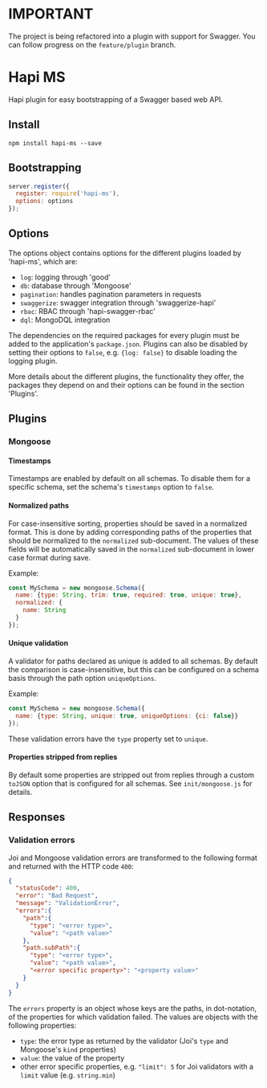 # IMPORTANT

The project is being refactored into a plugin with support for Swagger. You can follow progress on the `feature/plugin`
branch. 

# Hapi MS

Hapi plugin for easy bootstrapping of a Swagger based web API. 

## Install

```shell
npm install hapi-ms --save
```

## Bootstrapping

```js
server.register({
  register: require('hapi-ms'),
  options: options
});
```

## Options

The options object contains options for the different plugins loaded by 'hapi-ms', which are:
 
* `log`: logging through 'good'
* `db`: database through 'Mongoose'
* `pagination`: handles pagination parameters in requests
* `swaggerize`: swagger integration through 'swaggerize-hapi'
* `rbac`: RBAC through 'hapi-swagger-rbac'
* `dql`: MongoDQL integration

The dependencies on the required packages for every plugin must be added to the application's `package.json`. Plugins
can also be disabled by setting their options to `false`, e.g. `{log: false}` to disable loading the logging plugin.

More details about the different plugins, the functionality they offer, the packages they depend on and their options
can be found in the section 'Plugins'.

## Plugins

### Mongoose

#### Timestamps

Timestamps are enabled by default on all schemas. To disable them for a specific schema, set the schema's `timestamps`
option to `false`.

#### Normalized paths

For case-insensitive sorting, properties should be saved in a normalized format. This is done by adding corresponding
paths of the properties that should be normalized to the `normalized` sub-document. The values of these fields will be
automatically saved in the `normalized` sub-document in lower case format during save.

Example:

```js
const MySchema = new mongoose.Schema({
  name: {type: String, trim: true, required: true, unique: true},
  normalized: {
    name: String
  }
});
```

#### Unique validation

A validator for paths declared as unique is added to all schemas. By default the comparison is case-insensitive, but
this can be configured on a schema basis through the path option `uniqueOptions`.

Example:

```js
const MySchema = new mongoose.Schema({
  name: {type: String, unique: true, uniqueOptions: {ci: false}}
});
```

These validation errors have the `type` property set to `unique`.

#### Properties stripped from replies

By default some properties are stripped out from replies through a custom `toJSON` option that is configured for all
schemas. See `init/mongoose.js` for details.

## Responses

### Validation errors

Joi and Mongoose validation errors are transformed to the following format and returned with the HTTP code `400`:

```json
{
  "statusCode": 400,
  "error": "Bad Request",
  "message": "ValidationError",
  "errors":{
    "path":{
      "type": "<error type>",
      "value": "<path value>"
    },
    "path.subPath":{
      "type": "<error type>",
      "value": "<path value>",
      "<error specific property>": "<property value>"
    }
  }
}
```

The `errors` property is an object whose keys are the paths, in dot-notation, of the properties for which validation
failed. The values are objects with the following properties:

* `type`: the error type as returned by the validator (Joi's `type` and Mongoose's `kind` properties)
* `value`: the value of the property
* other error specific properties, e.g. `"limit": 5` for Joi validators with a `limit` value (e.g. `string.min`)
